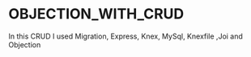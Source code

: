 # OBJECTION_WITH_CRUD
In this CRUD I used Migration, Express, Knex, MySql, Knexfile ,Joi and Objection
